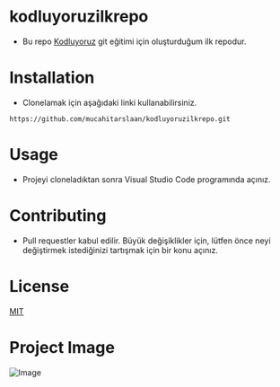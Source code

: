 # kodluyoruzilkrepo
- Bu repo [Kodluyoruz](https://kodluyoruz.org/) git eğitimi için oluşturduğum ilk repodur.

# Installation
- Clonelamak için aşağıdaki linki kullanabilirsiniz.
```
https://github.com/mucahitarslaan/kodluyoruzilkrepo.git
```

# Usage
- Projeyi cloneladıktan sonra Visual Studio Code programında açınız.

# Contributing
- Pull requestler kabul edilir. Büyük değişiklikler için, lütfen önce neyi değiştirmek istediğinizi tartışmak için bir konu açınız.

# License
[MIT](https://choosealicense.com/licenses/mit/)

# Project Image
![Image](https://avatars.githubusercontent.com/u/30476529?s=200&v=4)